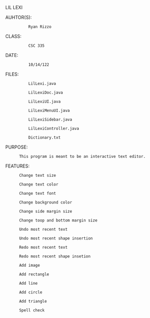 LIL LEXI


AUHTOR(S):       

              Ryan Rizzo

CLASS:        

              CSC 335

DATE:         
              
              10/14/122

FILES:        
              
              LilLexi.java

              LilLexiDoc.java
              
              LilLexiUI.java
              
              LilLexiMenuUI.java
              
              LilLexiSidebar.java
              
              LilLexiController.java
              
              Dictionary.txt

PURPOSE:

          This program is meant to be an interactive text editor.

FEATURES: 

          Change text size

          Change text color
          
          Change text font
          
          Change background color
          
          Change side margin size
          
          Change toop and bottom margin size
          
          Undo most recent text
          
          Undo most recent shape insertion
          
          Redo most recent text
          
          Redo most recent shape insetion
          
          Add image
          
          Add rectangle
          
          Add line
          
          Add circle
          
          Add triangle
          
          Spell check
